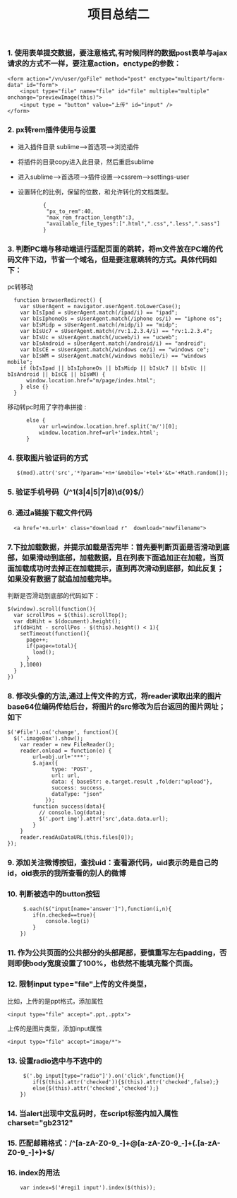 ﻿---
layout: post_layout
title: 项目总结二
time: On Wednesday, April 19, 2017
location: BeiJing
pulished: true
excerpt_separator: "```"
---

### 1. 使用表单提交数据，要注意格式,有时候同样的数据post表单与ajax请求的方式不一样，要注意action，enctype的参数：

```
<form action="/vn/user/goFile" method="post" enctype="multipart/form-data" id="form">
    <input type="file" name="file" id="file" multiple="multiple" onchange="previewImage(this)">
    <input type = "button" value="上传" id="input" />
</form>
```

### 2. px转rem插件使用与设置
  * 进入插件目录 sublime-->首选项-->浏览插件
  * 将插件的目录copy进入此目录，然后重启sublime
  * 进入sublime-->首选项-->插件设置-->cssrem-->settings-user
  * 设置转化的比例，保留的位数，和允许转化的文档类型。

    ```
            {
             "px_to_rem":40,
             "max_rem_fraction_length":3,
             "available_file_types":[".html",".css",".less",".sass"]
            }
    ```

### 3. 判断PC端与移动端进行适配页面的跳转，将m文件放在PC端的代码文件下边，节省一个域名，但是要注意跳转的方式。具体代码如下：
 pc转移动
  ```
    function browserRedirect() {
      var sUserAgent = navigator.userAgent.toLowerCase();
      var bIsIpad = sUserAgent.match(/ipad/i) == "ipad";
      var bIsIphoneOs = sUserAgent.match(/iphone os/i) == "iphone os";
      var bIsMidp = sUserAgent.match(/midp/i) == "midp";
      var bIsUc7 = sUserAgent.match(/rv:1.2.3.4/i) == "rv:1.2.3.4";
      var bIsUc = sUserAgent.match(/ucweb/i) == "ucweb";
      var bIsAndroid = sUserAgent.match(/android/i) == "android";
      var bIsCE = sUserAgent.match(/windows ce/i) == "windows ce";
      var bIsWM = sUserAgent.match(/windows mobile/i) == "windows mobile";
      if (bIsIpad || bIsIphoneOs || bIsMidp || bIsUc7 || bIsUc || bIsAndroid || bIsCE || bIsWM) {
        window.location.href="m/page/index.html";
      } else {}
    }
  ```
移动转pc时用了字符串拼接 :
```
      else {
          var url=window.location.href.split('m/')[0];
          window.location.href=url+'index.html';
      }
```
  
### 4. 获取图片验证码的方式
 ``` 
    $(mod).attr('src','*?param='+n+'&mobile='+tel+'&t='+Math.random()); 

 ```

### 5. 验证手机号码（/^1(3|4|5|7|8)\d{9}$/）

### 6. 通过a链接下载文件代码
```
  <a href='+n.url+' class="download r"  download="newfilename">
```
### 7.下拉加载数据，并提示加载是否完毕：首先要判断页面是否滑动到底部，如果滑动到底部，加载数据，且在列表下面追加正在加载，当页面加载成功时去掉正在加载提示，直到再次滑动到底部，如此反复；如果没有数据了就追加加载完毕。
判断是否滑动到底部的代码如下：
```
$(window).scroll(function(){
  var scrollPos = $(this).scrollTop();
  var dbHiht = $(document).height();
  if(dbHiht - scrollPos - $(this).height() < 1){
    setTimeout(function(){
      page++;
      if(page<=total){
        load();
      }
    },1000)
  }
})
```
### 8. 修改头像的方法,通过上传文件的方式，将reader读取出来的图片base64位编码传给后台，将图片的src修改为后台返回的图片网址；如下
```
$('#file').on('change', function(){
  $('.imageBox').show();
    var reader = new FileReader();
    reader.onload = function(e) {
        url=obj.url+'***';
        $.ajax({
              type: 'POST',
              url: url,
              data: { baseStr: e.target.result ,folder:"upload"},
              success: success,
              dataType: "json"
            });
        function success(data){
          // console.log(data);
          $('.port img').attr('src',data.data.url);
        }
    }
    reader.readAsDataURL(this.files[0]);
});
```
### 9. 添加关注微博按钮，查找uid：查看源代码，uid表示的是自己的id，oid表示的我所查看的别人的微博
### 10. 判断被选中的button按钮
```
     $.each($("input[name='answer']"),function(i,n){
        if(n.checked==true){
            console.log(i)
        }
    })
```
### 11. 作为公共页面的公共部分的头部尾部，要慎重写左右padding，否则即使body宽度设置了100%，也依然不能填充整个页面。
### 12. 限制input type="file"上传的文件类型，
比如，上传的是ppt格式，添加属性
```
<input type="file" accept=".ppt,.pptx">
```
上传的是图片类型，添加input属性
 ```
 <input type="file" accept="image/*">

 ```

### 13. 设置radio选中与不选中的
```
     $('.bg input[type="radio"]').on('click',function(){
        if($(this).attr('checked')){$(this).attr('checked',false);}
        else{$(this).attr('checked','checked');}
    })
```
### 14. 当alert出现中文乱码时，在script标签内加入属性charset="gb2312"
### 15. 匹配邮箱格式：/^[a-zA-Z0-9_-]+@[a-zA-Z0-9_-]+(\.[a-zA-Z0-9_-]+)+$/ 
### 16. index的用法

```
    var index=$('#regi1 input').index($(this));
```
